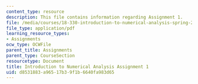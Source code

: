 ```yaml
---
content_type: resource
description: This file contains information regarding Assignment 1.
file: /media/courses/18-330-introduction-to-numerical-analysis-spring-2012/d8531883a96517b39f1b6640fa983d65_MIT18_330S12_hw1.pdf
file_type: application/pdf
learning_resource_types:
- Assignments
ocw_type: OCWFile
parent_title: Assignments
parent_type: CourseSection
resourcetype: Document
title: Introduction to Numerical Analysis Assignment 1
uid: d8531883-a965-17b3-9f1b-6640fa983d65
---
```

